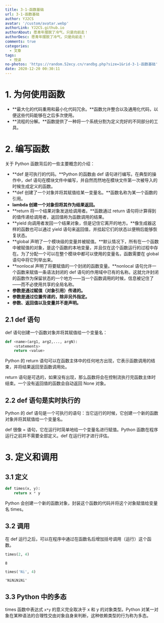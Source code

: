 ```yaml
---
title: 3-1-函数基础
url: 3-1-函数基础
author: YJ2CS
avatar: '/custom/avatar.webp'
authorLink: YJ2CS.github.io
authorAbout: 愿青年摆脱了冷气，只是向前走！
authorDesc: 愿青年摆脱了冷气，只是向前走！
comments: true
categories:
  - 文章
tags:
  - 悦读
no-photos: 'https://random.52ecy.cn/randbg.php?size=1&rid-3-1-函数基础'
date: 2020-12-20 00:30:11
---
```




# 1. 为何使用函数  
- **最大化的代码重用和最小化代码冗余。**函数允许整合以及通用化代码，以便这些代码能够在之后多次使用。
- **流程的分解。**函数提供了一种将一个系统分割为定义完好的不同部分的工具。  

# 2. 编写函数  
关于 Python 函数背后的一些主要概念的介绍：
- **def 是可执行的代码。**Python 的函数由 def 语句进行编写。在典型的操作中，def 语句在模块文件中编写，并自然而然地在模块文件第一次被导入的时候生成定义的函数。
- **def 创建了一个对象并将其赋值给某一变量名。**函数名称为某一个函数的引用。
- **lambda 创建一个对象但将其作为结果返回。**
- **return 将一个结果对象发送给调用者。**函数通过 return 语句将计算得到的值传递给调用者，返回值称为函数调用的结果。
- **yield 向调用者发回一个结果对象，但是记住它离开的地方。**像生成器这样的函数也可以通过 yield 语句来返回值，并挂起它们的状态以便稍后能够恢复状态。
- **global 声明了一个模块级的变量并被赋值。**默认情况下，所有在一个函数中被赋值的对象，是这个函数的本地变量，并且仅在这个函数运行的过程中存在。为了分配一个可以在整个模块中都可以使用的变量名，函数需要在 global 语句中将它列举出来。
- **nonlocal 声明了将要赋值的一个封闭的函数变量。**nonlocal 语句允许一个函数来赋值一条语法封闭的 def 语句的作用域中已有的名称。这就允许封闭的函数作为保留状态的一个地方——当一个函数调用的时候，信息被记住了——而不必使用共享的全局名称。
- **参数是通过赋值（对象引用）传递的。**
- **参数是通过位置传递的，除非另外指定。**
- **参数、返回值以及变量并不是声明。**

## 2.1 def 语句  
def 语句创建一个函数对象并将其赋值给一个变量名：

```python
def <name>(arg1, arg2,..., argN):
    <statements>
    return <value>
```

Python 的 return 语句可以在函数主体中的任何地方出现，它表示函数调用的结束，并将结果返回至函数调用处。  

return 语句是可选的，如果没有出现，那么函数将会在控制流执行完函数主体时结束。一个没有返回值的函数会自动返回 None 对象。

## 2.2 def 语句是实时执行的  
Python 的 def 语句是一个可执行的语句：当它运行的时候，它创建一个新的函数对象并将其赋值给一个变量名。  

def 很像 = 语句，它在运行时简单地给一个变量名进行赋值。Python 函数在程序运行之前并不需要全部定义。def 在运行时才进行评估。

# 3. 定义和调用  
## 3.1 定义  

```python
def times(x, y):
    return x * y
```

Python 会创建一个新的函数对象，封装这个函数的代码并将这个对象赋值给变量名 times。

## 3.2 调用  
在 def 运行之后，可以在程序中通过在函数名后增加括号调用（运行）这个函数。

```python
times(2, 4)
```

    8

```python
times('Ni', 4)
```

    'NiNiNiNi'

## 3.3 Python 中的多态  
times 函数中表达式 `x*y` 的意义完全取决于 x 和 y 的对象类型。Python 对某一对象在某种语法的合理性交由对象自身来判断，这种依赖类型的行为称为多态。

```python

```
